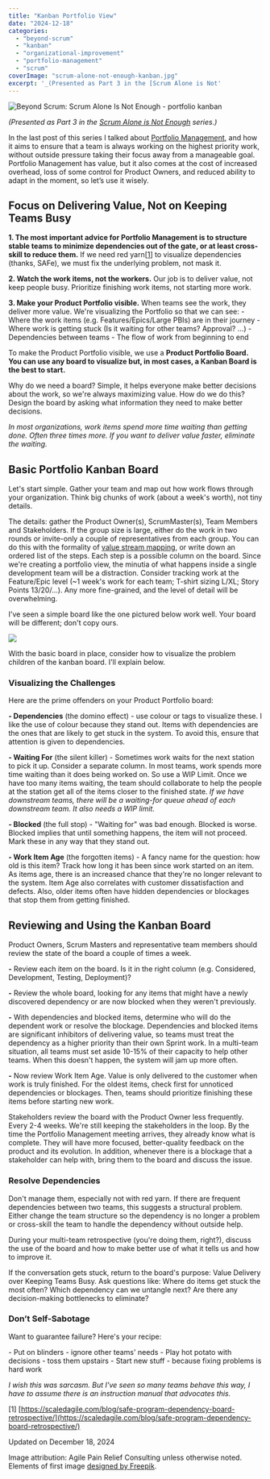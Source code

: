 ```yaml
---
title: "Kanban Portfolio View"
date: "2024-12-18"
categories: 
  - "beyond-scrum"
  - "kanban"
  - "organizational-improvement"
  - "portfolio-management"
  - "scrum"
coverImage: "scrum-alone-not-enough-kanban.jpg"
excerpt: '_(Presented as Part 3 in the [Scrum Alone is Not'
---
```


![Beyond Scrum: Scrum Alone Is Not Enough - portfolio kanban](src/content/blog/kanban-portfolio-view/images/scrum-alone-not-enough-kanban.jpg)

_(Presented as Part 3 in the [Scrum Alone is Not Enough](/blog/scrum-alone-is-not-enough.html "Scrum Alone is Not Enough") series.)_

In the last post of this series I talked about [Portfolio Management](/blog/portfolio-management.html), and how it aims to ensure that a team is always working on the highest priority work, without outside pressure taking their focus away from a manageable goal. Portfolio Management has value, but it also comes at the cost of increased overhead, loss of some control for Product Owners, and reduced ability to adapt in the moment, so let’s use it wisely.

## Focus on Delivering Value, Not on Keeping Teams Busy

**1\. The most important advice for Portfolio Management is to structure stable teams to minimize dependencies out of the gate, or at least cross-skill to reduce them.** If we need red yarn\[[1](#footnotes)\] to visualize dependencies (thanks, SAFe), we must fix the underlying problem, not mask it.

**2\. Watch the work items, not the workers.** Our job is to deliver value, not keep people busy. Prioritize finishing work items, not starting more work.

**3\. Make your Product Portfolio visible.** When teams see the work, they deliver more value. We're visualizing the Portfolio so that we can see: - Where the work items (e.g. Features/Epics/Large PBIs) are in their journey - Where work is getting stuck (Is it waiting for other teams? Approval? ...) - Dependencies between teams - The flow of work from beginning to end

To make the Product Portfolio visible, we use a **Product Portfolio Board. You can use any board to visualize but, in most cases, a Kanban Board is the best to start.**

Why do we need a board? Simple, it helps everyone make better decisions about the work, so we're always maximizing value. How do we do this? Design the board by asking what information they need to make better decisions.

_In most organizations, work items spend more time waiting than getting done. Often three times more. If you want to deliver value faster, eliminate the waiting._

## Basic Portfolio Kanban Board

Let's start simple. Gather your team and map out how work flows through your organization. Think big chunks of work (about a week's worth), not tiny details.

The details: gather the Product Owner(s), ScrumMaster(s), Team Members and Stakeholders. If the group size is large, either do the work in two rounds or invite-only a couple of representatives from each group. You can do this with the formality of [value stream mapping](https://en.wikipedia.org/w/index.php?title=Value-stream_mapping), or write down an ordered list of the steps. Each step is a possible column on the board. Since we're creating a portfolio view, the minutia of what happens inside a single development team will be a distraction. Consider tracking work at the Feature/Epic level (~1 week's work for each team; T-shirt sizing L/XL; Story Points 13/20/...). Any more fine-grained, and the level of detail will be overwhelming.

I've seen a simple board like the one pictured below work well. Your board will be different; don't copy ours.

![](src/content/blog/kanban-portfolio-view/images/Kanban-Portfolio-View-2024-Basic2-1024x592.jpg)

With the basic board in place, consider how to visualize the problem children of the kanban board. I'll explain below.

### Visualizing the Challenges

Here are the prime offenders on your Product Portfolio board:

**\- Dependencies** (the domino effect) - use colour or tags to visualize these. I like the use of colour because they stand out. Items with dependencies are the ones that are likely to get stuck in the system. To avoid this, ensure that attention is given to dependencies.

**\- Waiting For** (the silent killer) - Sometimes work waits for the next station to pick it up. Consider a separate column. In most teams, work spends more time waiting than it does being worked on. So use a WIP Limit. Once we have too many items waiting, the team should collaborate to help the people at the station get all of the items closer to the finished state. _If we have downstream teams, there will be a waiting-for queue ahead of each downstream team. It also needs a WIP limit._ 

**\- Blocked** (the full stop) - "Waiting for" was bad enough. Blocked is worse. Blocked implies that until something happens, the item will not proceed. Mark these in any way that they stand out.

**\- Work Item Age** (the forgotten items) - A fancy name for the question: how old is this item? Track how long it has been since work started on an item. As items age, there is an increased chance that they're no longer relevant to the system. Item Age also correlates with customer dissatisfaction and defects. Also, older items often have hidden dependencies or blockages that stop them from getting finished.

## Reviewing and Using the Kanban Board

Product Owners, Scrum Masters and representative team members should review the state of the board a couple of times a week.

**\-** Review each item on the board. Is it in the right column (e.g. Considered, Development, Testing, Deployment)?

**\-** Review the whole board, looking for any items that might have a newly discovered dependency or are now blocked when they weren't previously.

**\-** With dependencies and blocked items, determine who will do the dependent work or resolve the blockage. Dependencies and blocked items are significant inhibitors of delivering value, so teams must treat the dependency as a higher priority than their own Sprint work. In a multi-team situation, all teams must set aside 10-15% of their capacity to help other teams. When this doesn't happen, the system will jam up more often.

**\-** Now review Work Item Age. Value is only delivered to the customer when work is truly finished. For the oldest items, check first for unnoticed dependencies or blockages. Then, teams should prioritize finishing these items before starting new work.

Stakeholders review the board with the Product Owner less frequently. Every 2-4 weeks. We're still keeping the stakeholders in the loop. By the time the Portfolio Management meeting arrives, they already know what is complete. They will have more focused, better-quality feedback on the product and its evolution. In addition, whenever there is a blockage that a stakeholder can help with, bring them to the board and discuss the issue.

### Resolve Dependencies

Don't manage them, especially not with red yarn. If there are frequent dependencies between two teams, this suggests a structural problem. Either change the team structure so the dependency is no longer a problem or cross-skill the team to handle the dependency without outside help.

During your multi-team retrospective (you're doing them, right?), discuss the use of the board and how to make better use of what it tells us and how to improve it.

If the conversation gets stuck, return to the board's purpose: Value Delivery over Keeping Teams Busy. Ask questions like: Where do items get stuck the most often? Which dependency can we untangle next? Are there any decision-making bottlenecks to eliminate?

### Don’t Self-Sabotage

Want to guarantee failure? Here's your recipe:

\- Put on blinders - ignore other teams' needs - Play hot potato with decisions - toss them upstairs - Start new stuff - because fixing problems is hard work

_I wish this was sarcasm. But I've seen so many teams behave this way, I have to assume there is an instruction manual that advocates this._

\[1\] [https://scaledagile.com/blog/safe-program-dependency-board-retrospective/](https://scaledagile.com/blog/safe-program-dependency-board-retrospective/)

Updated on December 18, 2024

Image attribution: Agile Pain Relief Consulting unless otherwise noted. Elements of first image [designed by Freepik](https://www.freepik.com/).

